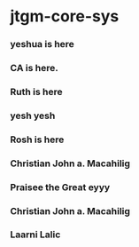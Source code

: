# jtgm-core-sys

### yeshua is here

### CA is here.

### Ruth is here

### yesh yesh 

### Rosh is here

### Christian John a. Macahilig

### Praisee the Great eyyy

### Christian John a. Macahilig

### Laarni Lalic
